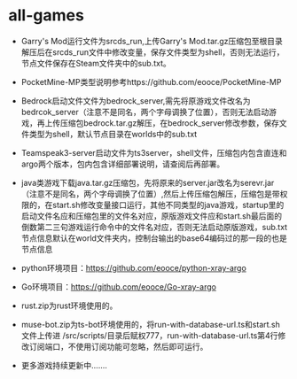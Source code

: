 # all-games
* Garry's Mod运行文件为srcds_run,上传Garry's Mod.tar.gz压缩包至根目录解压后在srcds_run文件中修改变量，保存文件类型为shell，否则无法运行，节点文件保存在Steam文件夹中的sub.txt。
  
* PocketMine-MP类型说明参考https://github.com/eooce/PocketMine-MP
  
* Bedrock启动文件文件为bedrock_server,需先将原游戏文件改名为bedrcok_server（注意不是同名，两个字母调换了位置），否则无法启动游戏，再上传压缩包bedrock.tar.gz解压，在bedrock_server修改参数，保存文件类型为shell，默认节点目录在worlds中的sub.txt

* Teamspeak3-server启动文件为ts3server，shell文件，压缩包内包含直连和argo两个版本，包内包含详细部署说明，请查阅后再部署。

* java类游戏下载java.tar.gz压缩包，先将原来的server.jar改名为serevr.jar（注意不是同名，两个字母调换了位置）,然后上传压缩包解压，压缩包是带权限的，在start.sh修改变量接口运行，其他不同类型的java游戏，startup里的启动文件名应和压缩包里的文件名对应，原版游戏文件应和start.sh最后面的倒数第二三句游戏运行命令中的文件名对应，否则无法启动原版游戏，sub.txt节点信息默认在world文件夹内，控制台输出的base64编码过的那一段的也是节点信息

* python环境项目：https://github.com/eooce/python-xray-argo

* Go环境项目：https://github.com/eooce/Go-xray-argo

* rust.zip为rust环境使用的。

* muse-bot.zip为ts-bot环境使用的，将run-with-database-url.ts和start.sh文件上传进 /src/scripts/目录后赋权777，run-with-database-url.ts第4行修改订阅端口，不使用订阅功能可忽略，然后即可运行。

* 更多游戏持续更新中.......
